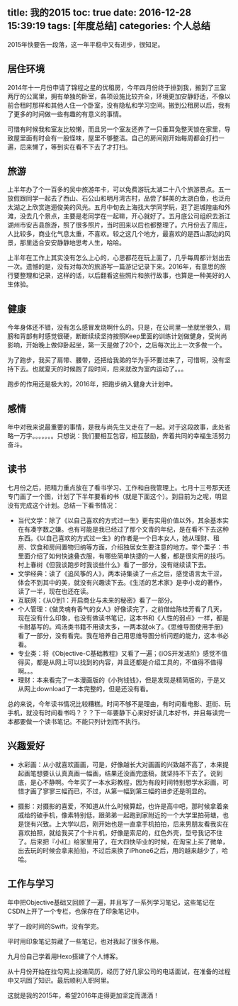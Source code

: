 title: 我的2015
toc: true
date: 2016-12-28 15:39:19
tags: [年度总结]
categories: 个人总结
---

2015年快要告一段落，这一年平稳中又有进步，很知足。

<!-- more -->


## 居住环境

2014年十一月份申请了锦程之星的优租房，今年四月份终于排到我，搬到了三室两厅的公寓里，拥有单独的卧室，各项设施比较齐全，环境更加安静舒适，不像以前合租时那样和其他人住一个卧室，没有隐私和学习空间。搬到公租房以后，我有了更多的时间做一些有趣的有意义的事情。

可惜有时候我和室友比较懒，而且另一个室友还养了一只垂耳兔整天锁在家里，导致屋里面有时会有一股怪味，屋里不够整洁。自己的房间刚开始每周都会打扫一遍，后来懒了，等到实在看不下去了才打扫。

## 旅游

上半年办了个一百多的吴中旅游年卡，可以免费游玩太湖二十八个旅游景点。五一放假跟同学一起去了西山、石公山和明月湾古村，品尝了鲜美的太湖白鱼，也泛舟太湖之上欣赏迤逦俊美的风光。五月中旬去上海找大学同学玩，逛了逛城隍庙和外滩，没去几个景点，主要是老同学在一起嘛，开心就好了。五月底公司组织去浙江湖州市安吉县旅游，照了很多照片，当时回来以后也都整理了。六月份去了周庄，人比较多，商业化气息太重，不喜欢。较之这几个地方，最喜欢的是西山那边的风景，那里适合安安静静地思考人生，哈哈。

上半年在工作上其实没有怎么上心的，心思都花在玩上面了，几乎每周都计划出去一次。遗憾的是，没有对每次的旅游写一篇游记记录下来。2016年，有意思的旅行要整理和记录，这样的话，以后翻看这些照片和旅行故事，也算是一种美好的人生体验。

## 健康

今年身体还不错，没有怎么感冒发烧啊什么的。只是，在公司里一坐就坐很久，肩膀和背部有时感觉很硬，断断续续坚持按照Keep里面的训练计划做健身，受尚尚影响，开始晚上做仰卧起坐，第一天是做了20个，之后每次比上一次多做一个。

为了跑步，我买了肩带、腰带，还把给我弟的华为手环要过来了，可惜啊，没有坚持下去。也就夏天的时候跑了段时间，后来就改为室内运动了。。。

跑步的作用还是极大的，2016年，把跑步纳入健身大计划中。

## 感情

年中对我来说最重要的事情，是我与尚先生又走在了一起。对于这段故事，此处省略一万字。。。。。。。只想说：我们要相互包容，相互鼓励，奔着共同的幸福生活努力奋斗。

## 读书

七月份之后，把精力重点放在了看书学习、工作和自我管理上。七月十三号那天还专门画了一个图，计划了下半年要看的书（就是下面这个）。到目前为之呢，明显没有完成这个计划。总结一下看书情况：

- 当代文学：除了《以自己喜欢的方式过一生》更有实用价值以外，其余基本实在有凑字数之嫌。也有可能是我已经过了那个文青的年纪，是在看不下去这种东西。《以自己喜欢的方式过一生》的作者是一个日本女人，她从理财、租房、饮食和房间置物归纳等方面，介绍独居女生要注意的地方。举个栗子：书里面介绍了如何快速叠衣服，有哪些简单快捷的一人餐，都是很实用的技巧。村上春树《但我谈跑步时我谈些什么》看了一部分，没有继续读下去。
- 文学经典：读了《追风筝的人》，两本诗集读了一点之后，感觉语言太干涩，体会不到其中的美，就没有兴趣读下去。《生活的艺术家》是李小龙的著作，读了一半，现在也还在读。
- 互联网：《从0到1：开启商业与未来的秘密》看了一部分。
- 个人管理：《做灵魂有香气的女人》好像读完了，之前借给陈桂芳看了几天，现在没有什么印象，也没有做读书笔记，这本书和《人性的弱点》一样，都是卡耐基写的。鸡汤类书籍不用读太多，一两本就ok了。《思维导图使用手册》看了一部分，没有看完。我在培养自己用思维导图分析问题的能力，这本书必看。
- 专业类：将《Objective-C基础教程》又看了一遍；《iOS开发进阶》感觉不值得买，都是从网上可以找到的内容，并且还都是介绍工具的，不值得不值得啊。。。
- 理财：本来看完了一本漫画版的《小狗钱钱》，但是发现是精简版的，于是又从网上download了一本完整的，但是还没有看。

总的来说，今年读书情况比较糟糕。时间不够不是理由，有时间看电影、逛街、玩手机，就没有时间看书吗？？？下一年要静下心来好好读几本好书，并且每读完一本都要做一个读书笔记。不能只列计划而不执行。

## 兴趣爱好

- 水彩画：从小就喜欢画画，可是，好像越长大对画画的兴致越不高了，本来提起画笔想要认认真真画一幅画，结果还没画完底稿，就坚持不下去了。说到底，是心不静啊。今年买了一本水彩教程，因为有段时间特别想学水彩画，可惜才画了寥寥三幅而已，不过，从第一幅到第三幅的进步还是明显的。

- 摄影：对摄影的喜爱，不知道从什么时候算起，也许是高中吧，那时候拿着亲戚给的破手机，像素特别低，跟弟弟一起跑到家附近的一个大学里拍荷塘，也是饶有兴致。上大学以后，刚开始也是一直拿手机拍拍，后来男朋友看我实在喜欢拍照，就给我买了个卡片机，好像是索尼的，红色外壳，型号我记不住了。后来把『小红』给家里用了，在大四快毕业的时候，在淘宝上买了微单，出去玩的时候会拿来拍拍，不过后来换了iPhone6之后，用的越来越少了，哈哈。

## 工作与学习

年中把Objective基础又回顾了一遍，并且写了一系列学习笔记，这些笔记在CSDN上开了一个专栏，也保存在了印象笔记中。

学了一段时间的Swift，没有学完。

平时用印象笔记剪藏了一些笔记，也对我起了很多作用。

九月份自己学着用Hexo搭建了个人博客。

从十月份开始在拉勾网上投递简历，经历了好几家公司的电话面试，在准备的过程中又巩固了知识。最后顺利入职阿里。


这就是我的2015年，希望2016年走得更加坚定而潇洒！